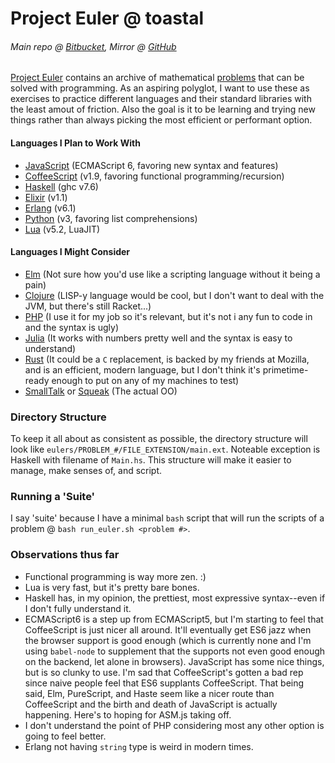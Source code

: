 # Project Euler @ toastal

###### Main repo @ [Bitbucket](https://bitbucket.org/toastal/project-euler), Mirror @ [GitHub](https://github.com/toastal/Project-Euler)

[Project Euler](https://projecteuler.net/) contains an archive of mathematical
[problems](https://projecteuler.net/archives) that can be solved with
programming. As an aspiring polyglot, I want to use these as exercises to
practice different languages and their standard libraries with the least amout
of friction. Also the goal is it to be learning and trying new things rather
than always picking the most efficient or performant option.

#### Languages I Plan to Work With

- [JavaScript](http://www.ecmascript.org/) (ECMAScript 6, favoring new
  syntax and features)
- [CoffeeScript](http://coffeescript.org/) (v1.9, favoring functional
  programming/recursion)
- [Haskell](https://www.haskell.org/) (ghc v7.6)
- [Elixir](http://elixir-lang.org/) (v1.1)
- [Erlang](http://www.erlang.org/) (v6.1)
- [Python](https://www.python.org/) (v3, favoring list comprehensions)
- [Lua](http://www.lua.org/) (v5.2, LuaJIT)


#### Languages I Might Consider

- [Elm](http://elm-lang.org/) (Not sure how you'd use like a scripting
  language without it being a pain)
- [Clojure](http://clojure.org/) (LISP-y language would be cool, but
  I don't want to deal with the JVM, but there's still Racket...)
- [PHP](http://php.net/) (I use it for my job so it's relevant, but it's not i
  any fun to code in and the syntax is ugly)
- [Julia](http://julialang.org/) (It works with numbers pretty well and
  the syntax is easy to understand)
- [Rust](http://www.rust-lang.org/) (It could be a `C` replacement, is
  backed by my friends at Mozilla, and is an efficient, modern language,
  but I don't think it's primetime-ready enough to put on any of my
  machines to test)
- [SmallTalk](http://smalltalk.org/main/) or
  [Squeak](http://www.squeak.org/) (The actual OO)


### Directory Structure

To keep it all about as consistent as possible, the directory structure will
look like `eulers/PROBLEM_#/FILE_EXTENSION/main.ext`. Noteable exception is
Haskell with filename of `Main.hs`. This structure will make it easier to
manage, make senses of, and script.


### Running a 'Suite'

I say 'suite' because I have a minimal `bash` script that will run the scripts
of a problem @ `bash run_euler.sh <problem #>`.

### Observations thus far

- Functional programming is way more zen. :)
- Lua is very fast, but it's pretty bare bones.
- Haskell has, in my opinion, the prettiest, most expressive syntax--even
  if I don't fully understand it.
- ECMAScript6 is a step up from ECMAScript5, but I'm starting to feel that
  CoffeeScript is just nicer all around. It'll eventually get ES6 jazz
  when the browser support is good enough (which is currently none and I'm  using `babel-node` to supplement that the supports not even good enough
  on the backend, let alone in browsers). JavaScript has some nice things,
  but is so clunky to use. I'm sad that CoffeeScript's gotten a bad rep
  since naive people feel that ES6 supplants CoffeeScript. That being
  said, Elm, PureScript, and Haste seem like a nicer route than
  CoffeeScript and the birth and death of JavaScript is actually
  happening. Here's to hoping for ASM.js taking off.
- I don't understand the point of PHP considering most any other option is
  going to feel better.
- Erlang not having `string` type is weird in modern times.
